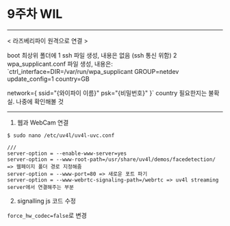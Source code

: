 # 9주차 WIL
---

< 라즈베리파이 원격으로 연결 >  

boot 최상위 폴더에
1 ssh 파일 생성, 내용은 없음 (ssh 통신 위함)
2 wpa_supplicant.conf 파일 생성, 내용은:  
`ctrl_interface=DIR=/var/run/wpa_supplicant GROUP=netdev
update_config=1
country=GB
    
network={
          ssid="{와이파이 이름}"
          psk="{비밀번호}"
}`
country 필요한지는 불확실. 나중에 확인해볼 것

---

1. 웹과 WebCam 연결

`$ sudo nano /etc/uv4l/uv4l-uvc.conf`

    ///
    server-option = --enable-www-server=yes
    server-option = --www-root-path=/usr/share/uv4l/demos/facedetection/ => 웹페이지 폴더 경로 지정해줌
    server-option = --www-port=80 => 새로운 포트 파기
    server-option = --www-webrtc-signaling-path=/webrtc => uv4l streaming server에서 연결해주는 부분

2. signalling js 코드 수정

`force_hw_codec=false`로 변경



